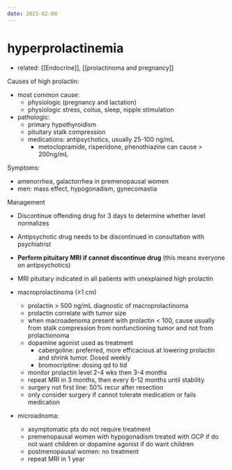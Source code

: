 ```yaml
---
date: 2021-02-08
---
```


# hyperprolactinemia

- related: [[Endocrine]], [[prolactinoma and pregnancy]]

<!-- hyperprolactinemia causes, sx, -->

Causes of high prolactin:

- most common cause:
	- physiologic (pregnancy and lactation)
	- physiologic stress, coitus, sleep, nipple stimulation
- pathologic:
	- primary hypothyroidism
	- pituitary stalk compression
	- medications: antipsychotics, usually 25-100 ng/mL
		- metoclopramide, risperidone, phenothiazine can cause > 200ng/mL

Symptoms:

- amenorrhea, galactorrhea in premenopausal women
- men: mass effect, hypogonadism, gynecomastia

<!-- prolactinoma management -->

Management

- Discontinue offending drug for 3 days to determine whether level normalizes

- Antipsychotic drug needs to be discontinued in consultation with psychiatrist

- **Perform pituitary MRI if cannot discontinue drug** (this means everyone on antipsychotics)

- MRI pituitary indicated in all patients with unexplained high prolactin

- macroprolactinoma (≥1 cm)
	- prolactin > 500 ng/mL diagnostic of macroprolactinoma
	- prolactin correlate with tumor size
	- when macroadenoma present with prolactin < 100, cause usually from stalk compression from nonfunctioning tumor and not from prolactionoma
	- dopamine agonist used as treatment
		- cabergoline: preferred, more efficacious at lowering prolactin and shrink tumor. Dosed weekly
		- bromocriptine: dosing qd to tid
	- monitor prolactin level 2-4 wks then 3-4 months
	- repeat MRI in 3 months, then every 6-12 months until stability
	- surgery not first line: 50% recur after resection
	- only consider surgery if cannot tolerate medication or fails medication

- microadnoma:
	- asymptomatic pts do not require treatment
	- premenopausal women with hypogonadism treated with OCP if do not want children or dopamine agonist if do want children
	- postmenopausal women: no treatment
	- repeat MRI in 1 year
